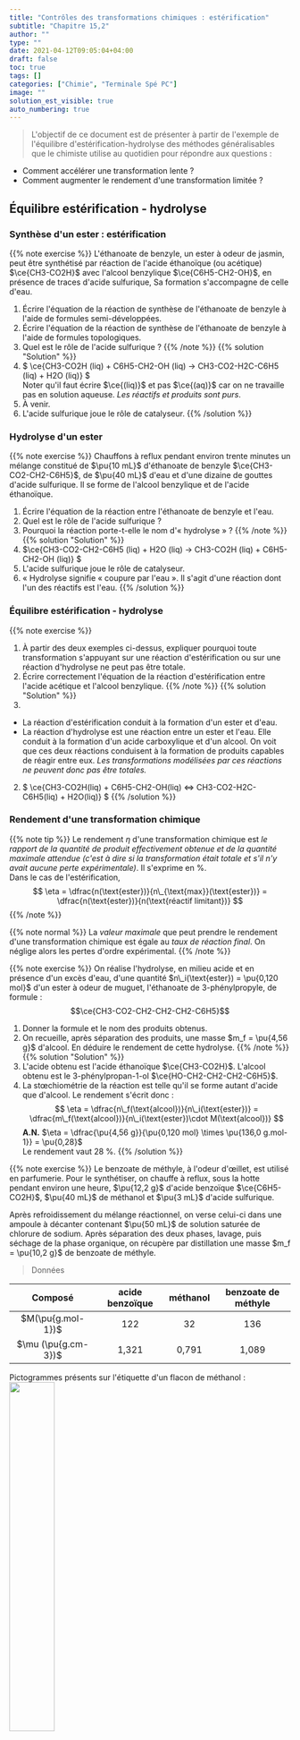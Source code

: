 ```yaml
---
title: "Contrôles des transformations chimiques : estérification"
subtitle: "Chapitre 15,2"
author: ""
type: ""
date: 2021-04-12T09:05:04+04:00
draft: false
toc: true
tags: []
categories: ["Chimie", "Terminale Spé PC"]
image: ""
solution_est_visible: true
auto_numbering: true
---
```


> L'objectif de ce document est de présenter à partir de l'exemple de l'équilibre d'estérification-hydrolyse des méthodes généralisables que le chimiste utilise au quotidien pour répondre aux questions :
- Comment accélérer une transformation lente ?
- Comment augmenter le rendement d'une transformation limitée ?

## Équilibre estérification - hydrolyse

### Synthèse d'un ester : estérification

{{% note exercise %}}
L'éthanoate de benzyle, un ester à odeur de jasmin, peut être synthétisé par réaction de l'acide éthanoïque (ou acétique) $\ce{CH3-CO2H}$ avec l'alcool benzylique $\ce{C6H5-CH2-OH}$, en présence de traces d'acide sulfurique, Sa formation s'accompagne de celle d'eau.
1. Écrire l'équation de la réaction de synthèse de l'éthanoate de benzyle à l'aide de formules semi-développées.
2. Écrire l'équation de la réaction de synthèse de l'éthanoate de benzyle à l'aide de formules topologiques.
3. Quel est le rôle de l'acide sulfurique ?
{{% /note %}}
{{% solution "Solution" %}}
1. $ \ce{CH3-CO2H (liq) + C6H5-CH2-OH  (liq) -> CH3-CO2-H2C-C6H5 (liq) + H2O (liq)} $\
Noter qu'il faut écrire $\ce{(liq)}$ et pas $\ce{(aq)}$ car on ne travaille pas en solution aqueuse. *Les réactifs et produits sont purs*.
2. À venir.
3. L'acide sulfurique joue le rôle de catalyseur.
{{% /solution %}}

### Hydrolyse d'un ester

{{% note exercise %}}
Chauffons à reflux pendant environ trente minutes un mélange constitué de $\pu{10 mL}$ d'éthanoate de benzyle $\ce{CH3-CO2-CH2-C6H5}$, de $\pu{40 mL}$ d'eau et d'une dizaine de gouttes d'acide sulfurique. Il se forme de l'alcool benzylique et de l'acide éthanoïque.
1. Écrire l'équation de la réaction entre l'éthanoate de benzyle et l'eau.
2. Quel est le rôle de l'acide sulfurique ?
3. Pourquoi la réaction porte-t-elle le nom d'« hydrolyse » ?
{{% /note %}}
{{% solution "Solution" %}}
1. $\ce{CH3-CO2-CH2-C6H5  (liq) + H2O  (liq) -> CH3-CO2H  (liq) + C6H5-CH2-OH  (liq)} $
2. L'acide sulfurique joue le rôle de catalyseur.
3. « Hydrolyse signifie « coupure par l'eau ». Il s'agit d'une réaction dont l'un des réactifs est l'eau.
{{% /solution %}}

### Équilibre estérification - hydrolyse

{{% note exercise %}}
1. À partir des deux exemples ci-dessus, expliquer pourquoi toute transformation s'appuyant sur une réaction d'estérification ou sur une réaction d'hydrolyse ne peut pas être totale.
2. Écrire correctement l'équation de la réaction d'estérification entre l'acide acétique et l'alcool benzylique.
{{% /note %}}
{{% solution "Solution" %}}
1. 
- La réaction d'estérification conduit à la formation d'un ester et d'eau.
- La réaction d'hydrolyse est une réaction entre un ester et l'eau. Elle conduit à la formation d'un acide carboxylique et d'un alcool.
On voit que ces deux réactions conduisent à la formation de produits capables de réagir entre eux. *Les transformations modélisées par ces réactions ne peuvent donc pas être totales.*
2. $ \ce{CH3-CO2H(liq) + C6H5-CH2-OH(liq) <=> CH3-CO2-H2C-C6H5(liq) + H2O(liq)} $
{{% /solution %}}

### Rendement d'une transformation chimique

{{% note tip %}}
Le rendement $\eta$ d'une transformation chimique est *le rapport de la quantité de produit effectivement obtenue et de la quantité maximale attendue (c'est à dire si la transformation était totale et s'il n'y avait aucune perte expérimentale)*. Il s'exprime en %.\
Dans le cas de l'estérification, 
$$
    \eta = \dfrac{n(\text{ester})}{n\_{\text{max}}(\text{ester})} = \dfrac{n(\text{ester})}{n(\text{réactif limitant})}
$$
{{% /note %}}

{{% note normal %}}
La *valeur maximale* que peut prendre le rendement d'une transformation chimique est égale au *taux de réaction final*. On néglige alors les pertes d'ordre expérimental.
{{% /note %}}

{{% note exercise %}}
On réalise l'hydrolyse, en milieu acide et en présence d'un excès d'eau, d'une quantité $n\_i(\text{ester}) = \pu{0,120 mol}$ d'un ester à odeur de muguet, l'éthanoate de 3-phénylpropyle, de formule : $$\ce{CH3-CO2-CH2-CH2-CH2-C6H5}$$
1. Donner la formule et le nom des produits obtenus.
2. On recueille, après séparation des produits, une masse $m_f = \pu{4,56 g}$ d'alcool. En déduire le rendement de cette hydrolyse.
{{% /note %}}
{{% solution "Solution" %}}
1. L'acide obtenu est l'acide éthanoïque $\ce{CH3-CO2H}$. L'alcool obtenu est le 3-phénylpropan-1-ol $\ce{HO-CH2-CH2-CH2-C6H5}$.
2. La stœchiométrie de la réaction est telle qu'il se forme autant d'acide que d'alcool. Le rendement s'écrit donc :
$$
    \eta = \dfrac{n\_f(\text{alcool})}{n\_i(\text{ester})} = \dfrac{m\_f(\text{alcool})}{n\_i(\text{ester})\cdot M(\text{alcool})}
$$
**A.N.** $\eta = \dfrac{\pu{4,56 g}}{\pu{0,120 mol} \times \pu{136,0 g.mol-1}} = \pu{0,28}$\
Le rendement vaut 28 %.
{{% /solution %}}

{{% note exercise %}}
Le benzoate de méthyle, à l'odeur d'œillet, est utilisé en parfumerie. Pour le synthétiser, on chauffe à reflux, sous la hotte pendant environ une heure, $\pu{12,2 g}$ d'acide benzoïque $\ce{C6H5-CO2H}$, $\pu{40 mL}$ de méthanol et $\pu{3 mL}$ d'acide sulfurique.

Après refroidissement du mélange réactionnel, on verse celui-ci dans une ampoule à décanter contenant $\pu{50 mL}$ de solution saturée de chlorure de sodium. Après séparation des deux phases, lavage, puis séchage de la phase organique, on récupère par distillation une masse $m_f = \pu{10,2 g}$ de benzoate de méthyle.

> Données

| Composé | acide benzoïque | méthanol | benzoate de méthyle |
| :---: | :---: | :---: | :---: |
| $M(\pu{g.mol-1})$ | 122 | 32 | 136 |
| $\mu (\pu{g.cm-3})$ | 1,321 | 0,791 | 1,089 |

Pictogrammes présents sur l'étiquette d'un flacon de méthanol :
<img src="/terminales-pc/chap-16/chap-16-2/chap-16-2-1.png" alt="" width="40%" />

1. Écrire l'équation de cette estérification.
2. Pourquoi chauffe-t-on à reflux ?
3. Pourquoi effectue-t-on cette synthèse sous la hotte? 
4. Déterminer le rendement de cette synthèse.
{{% /note %}}
{{% solution "Solution" %}}
1. Lacide benzoïque réagit avec le méthanol selon l'équation :
$$
    \ce{C6H5-CO2H + CH3-OH <=> C6H5-CO2-CH3 + H2O}
$$
2. En chauffant, on accélère la réaction. C'est à l'ébullition, température maximale que peut atteindre le mélange, que la vitesse de la réaction est la plus élevée.
Le condenseur à eau du montage à reflux refroidit les vapeurs qui s'élèvent et les condense. Le liquide alors obtenu retourne dans le ballon, ce qui permet d'éviter la perte de réactifs et de produits par évaporation.
3. Le méthanol est un liquide toxique dont il convient d'éviter de respirer les vapeurs ; d'où la nécessité d'effectuer cette synthèse sous la hotte. Inflammable, on devra le manipuler en l'absence de toute flamme.
4. 
- La quantité d'acide utilisé pour cette synthèse est :
$$
    n\_i(\text{acide}) = \dfrac{m\_i (\text{acide})}{M(\text{acide})} = \dfrac{\pu{12,2 g}}{\pu{122,0 g.mol-1}} = \pu{0,100 mol}
$$
- La quantité d'alcool utilisé est :
$$
    n\_i(\text{alcool}) = \dfrac{m\_i (\text{alcool})}{M(\text{alcool})} = \dfrac{V\_i (\text{alcool}) \cdot \mu (\text{alcool})}{M(\text{alcool})}
$$
**A.N.** $n\_i(\text{alcool}) = \dfrac{\pu{40 mL} \times \pu{0,791 g.mL-1}}{ \pu{32 g.mol-1} } = \pu{0,99 mol}$
$$
    \eta = \dfrac{n\_f(\text{ester})}{n\_i(\text{acide})} = \dfrac{m\_f(\text{ester})}{n\_i(\text{acide})\cdot M(\text{ester})}
$$
**A.N.** $\eta = \dfrac{\pu{10,2 g}}{\pu{0,100 mol})\times M(\pu{136 g.mol-1})} = \pu{0,75}$.\
Le rendement vaut 75 %.
{{% /solution %}}

### Synthèse

{{% note tip %}}
- Un ester peut être obtenu par la réaction d'un acide $\ce{R-CO2-H}$ avec un alcool $\ce{R'-OH}$ suivant l'équation :
$$
    \ce{R-CO2-H (liq) + R'-OH (liq) <=> R-CO2-R' (liq) + H2O (liq)}
$$
Les ions H+ catalysent cette synthèse.

- L'eau hydrolyse l'ester $\ce{R-CO2-R'}$ pour donner l'acide carboxylique $\ce{R-CO2-H}$ et l'alcool $\ce{R'-OH}$ correspondants suivant l'équation : 
$$
    \ce{R-CO2-R' (liq) + H2O (liq) <=> R-CO2-H (liq) + R'-OH (liq)}
$$
Les ions H+ catalysent cette synthèse.

- Les réactions d'estérification et d'hydrolyse sont *inverses l'une de l'autre et **ont lieu simultanément**.* *Elles se limitent l'une l'autre et conduisent à un état d'équilibre chimique*.\
Cet état est atteint lorsque *la vitesse de formation de l'ester par la réaction d'estérification est exactement égale à sa vitesse de disparition par hydrolyse*.


- *Toute transformation modélisée par une réaction d'estérification ou d'hydrolyse est **lente** et **limitée**.*

- L'équilibre d'estérification-hydrolyse est caractérisé par la constante d'équilibre $K$ telle que, pour l'équation écrite dans le send de l'estérification :
$$
    K = \dfrac{[\text{ester}]\\, [\text{eau}]}{[\text{acide}]\\, [\text{alcool}]}
$$
{{% /note %}}

{{% note warning %}}
**L'eau est un produit de la réaction d'estérification et non le solvant.** Sa concentration figure donc dans l'expression de $K$ ou dans celle du quotient de réaction $Q_r$.
{{% /note %}}

{{% note normal %}}
Le rendement d'estérification *dépend très peu de la nature de l'acide carboxylique utilisé*.\
Il *dépend par contre beaucoup de la classe de l'alcool utilisé*.\
Pour des **mélanges équimolaires** en acide carboxylique et en alcool :
- Le rendement est voisin de 67 % si l'alcool est primaire ;
- Le rendement est compris entre 56 % et 65 % si l'alcool est secondaire ;
- Le rendement est inférieur à 10 % si l'alcool est tertiaire.
{{% /note %}}

## Contrôle cinétique : comment modifier la vitesse de formation d'un produit

### Influence de la température

{{% note exercise %}}
À l'aide d'enceintes thermostatées, il est possible d'étudier l'influence de la température sur les réactions d'estérification ou d'hydrolyse d'esters, donc sur l'état d'équilibre.
On peut tracer $n\_{\text{acide}} (t)$ (ou $n\_{\text{alcool}} (t)$) et $n\_{\text{ester}} (t)$ (ou $n\_{\text{eau}} (t)$) pour diverses valeurs de la température (80 °C et 30 °C ci-dessous).

<img src="/terminales-pc/chap-16/chap-16-2/chap-16-2-2.png" alt="" width="50%" />

1. Le diagramme ci-dessus correspond-il au déroulement d'une estérification ou d'une hydrolyse ?
2. Que nous enseigne le graphe ci-dessus ?
3. Si on suppose le *mélange initial équimolaire*, quel est le rendement de la transformation modélisée par cette réaction, à 80 °C ?
{{% /note %}}
{{% solution "Solution" %}}
1. Il s'agit d'une estérification puisque la quantité d'acide diminue. Il s'agit donc d'un réactif.
2. Deux conclusions se dégagent de ce graphe :
- Une élévation de température permet d'atteindre plus rapidement l'état d'équilibre.
- La composition à l'équilibre de systèmes résultant de l'évolution de mélanges initiaux identiques est indépendante de la température.
3. Puisque le mélange initial était équimolaire, l'acide est limitant et $\eta = \pu{0,67}$.
{{% /solution %}}

{{% note tip %}}
Une élévation de température permet d'atteindre *plus rapidement l'état d'équilibre d'estérification-hydrolyse* mais ne modifie pas cet état d'équilibre.
{{% /note %}}

{{% note warning %}}
*La dernière partie de la conclusion précédente, n'est pas généralisable à tous les équilibres chimiques !* Ceux-ci doivent être **athermiques**, c'est à dire avoir **une constante d'équilibre indépendant de la température**. 
{{% /note %}}

{{% note tip %}}
- Les réactions d'estérification et d'hydrolyse sont athermiques.
- Le chauffage n'a aucune influence sur l'état final de l'équilibre d'estérification-hydrolyse, donc sur le rendement.
{{% /note %}}

### Influence du catalyseur

{{% note exercise %}}
En réalisant les réactions d'estérification et d'hydrolyse en présence ou en absence d'ions hydronium $\ce{H^+}$, il est possible d'étudier le rôle du catalyseur sur la composition du mélange réactionnel.\
L'influence de la quantité de catalyseur utilisé peut aussi être étudiée.
- Que peut-on conclure ?
{{% /note %}}
{{% solution "Solution" %}}
Deux conclusions peuvent à nouveau se dégager de ces graphes :
- L'utilisation d'un catalyseur ne modifie pas l'état d'équilibre final, car il catalyse de la même façon les deux réactions inverses l'une de l'autre : l'estérification et l'hydrolyse.
- Le seul rôle du catalyseur est de permettre d'atteindre plus vite l'état d'équilibre. *L'état d'équilibre est d'autant plus vite atteint que la concentration du catalyseur est plus élevée*.
{{% /solution %}}

{{% note tip %}}
Un catalyseur ne modifie pas un état d'équilibre, car il catalyse de la même façon les deux réactions inverses l'une de l'autre.\
Il permet d'atteindre plus rapidement l'état d'équilibre.
{{% /note %}}

## Contrôle thermodynamique : comment améliorer le rendement d'une transformation chimique ?

### Loi modératrice

#### Les facteurs d'équilibre

On considère un système chimique constitué d'acide, d'alcool, d'ester et d'eau *à l'état d'équilibre*.\
Si on fait varier les concentrations des différents constituants du mélange, par exemple en rajoutant de l'eau. *L'expérience montre que le système évolue alors vers un nouvel état d'équilibre*.

{{% note tip %}}
- Pour un **système en phase liquide**, les paramètres pouvant faire évoluer l'état d'équilibre du système sont les **concentrations des différents constituants** et la **température**. On les appelle les **facteurs d'équilibre**.
- La **pression** est aussi un facteur d'équilibre, mais essentiellement en **phase gazeuse**.
{{% /note %}}

#### Évolution du système

Comment le système chimique réagit-il à une modification de l'un des facteurs d'équilibre ? La **loi de modération** permet de le prévoir qualitativement :

{{% note tip %}}
**L'évolution d'un système chimique a lieu dans le sens d'une modération des actions extérieures**. Cela signifie que **le système évolue de façon à compenser toute variation des facteurs d'équilibre**.
{{% /note %}}

### Influence de l'excès d'un des réactifs

{{% note exercise %}}
1. Écrire l'expression du quotient de réaction d'une réaction d'estérification alors que l'état d'équilibre de la transformation est atteint.
2. On ajoute alors de l'acide (ou de l'alcool) dans le système. Comment évolue le quotient de réaction ?
3. Appliquer le critère d'évolution et indiquer l'évolution du système.
4. La loi de modération est-elle appliquée ?
{{% /note %}}
{{% solution "Solution" %}}
1. Si le système est à l'équilibre :
$$
    K = Q\_{r,eq} = \dfrac{n\_{eq}(\text{ester})\\, n\_{eq}(\text{eau})}{n\_{eq}(\text{acide})\\, n\_{eq}(\text{alcool})}
$$
2. Si à ce système, on ajoute de l'alcool, le quotient de réaction diminue, $Q\_r < Q\_{r,eq}$.
3. Puisque $Q\_r < Q\_{r,eq}=K$, le critère d'évolution nous apprend que le système doit évoluer de façon à ce que la valeur du quotient de réaction augmente.\
Le système consomme les réactifs et évolue dans le sens direct.
4. La loi de modération est appliquée puisqu'en réponse à un ajout d'un réactif le système consomme les réactifs.
{{% /solution %}}


{{% note tip %}}
- Si, dans l'état initial d'une transformation modélisée par une réaction d'estérification, on utilise un excès d'acide ou d'alcool au lieu d'un mélange stœchiométrique --- équimolaire donc ici (On choisit en général le moins coûteux), la loi de modération indique que l'état final de la transformation est déplacé (par rapport à celui correspondant à un mélange stœchiométrique) dans le sens de la consommation du réactif en excès (donc de l'estérification).
- Le rendement étant calculé par rapport au réactif limitant, dont la quantité de matière ne varie pas, augmente donc puisque la quantité de matière d'ester produit est plus grande.
{{% /note %}}



### Influence de l'élimination de l'un des produits

{{% note normal %}}
À partir du critère d'évolution spontanée, on vient de voir que l'*utilisation d'un excès d'acide ou d'alcool augmente le taux d'avancement final de l'estérification et permet d'en améliorer le rendement*.\
On peut cependant aussi voir, en appliquant le même critère, que diminuer la quantité d'eau ou d'ester présents dans le système à l'équilibre conduit au même résultat.\
(On peut aussi considérer que l'eau et l'ester sont les réactifs de la réaction qui limite l'estérification, leur élimination ne peut que favoriser le rendement de cette dernière)
{{% /note %}}


## Exercices

{{% note exercise %}}
On chauffe à reflux un mélange constitué d'une mole d'acide butanoïque, d'une mole d'éthanol et de quatre gouttes d'acide sulfurique. Le volume initial $V = \pu{151 mL}$ est considéré comme constant durant l'expérience.\
Toutes les 10 minutes, on prélève un volume $V_a = \pu{2 mL}$ du mélange et on le plonge dans l'eau glacée. On dose alors tout l'acide restant par une solution de soude de concentration $C_b = \pu{2 mol·L-1}$ en présence de phénolphtaléine. On note $V_{b,E}$ le volume de soude versé à l'équivalence. Un premier dosage à $t =0$ donne $V_{b,0} = \pu{6,7 mL}$.

1. Écrire l'équation de la réaction et nommer l'ester formé.
2. Pourquoi le prélèvement est-il plongé dans de l'eau glacée ? Comment s'appelle cette opération ?
3. Écrire l'équation de la réaction support du titrage.
4. Exprimer, en fonction de $V$, $V_a$, $V_{b,0}$, $V_{b,E}$ et $C_b$ la quantité d'ester formé à l'instant $t$ du prélèvement.

Donnée 
: pour $t = \pu{10 min}$, $V_b = \pu{3,4 mL}$.
{{% /note %}}
{{% solution "Solution" %}}
1. $\ce{CH3-CH2-CH2-CO2H (liq) + CH3-CH2-OH (liq) <=> CH3-CH2-CH2-CO2-CH2-CH3 (liq) + H2O} (liq)$\
L'ester se nomme le butanoate d'éthyle.
2. On plonge le prélèvement dans de l'eau glacée de façon à diminuer très fortement la vitesse de réaction ; on le « fige ». Cette opération se nomme une trempe.
3. $\ce{CH3-CH2-CH2-CO2H (aq) + OH^- (aq) -> CH3-CH2-CH2-CO2^- (aq) + H2O}$
4. 
- **Étape 1.**\
Un tableau d'avancement pour **le titrage** du prélèvement, à la date $t$, nous apprend que $n\_{\text{acide}}(t) - x_E (t) = 0$ et $n\_{\text{base versée}}(t) - x_E (t) = 0$. Donc 
$$n\_{\text{acide}}(t) = n\_{\text{base versée}}(t) = C_b \cdot V_{b,E} (t)$$
Comme $n\_{\text{acide}}(t) = n\_{\text{acide}}(0) - n\_{\text{acide}}(\text{qui a réagi à t})$,
$$n\_{\text{acide}}(0) - n\_{\text{acide}}(\text{qui a réagi à t}) = C_b \cdot V_{b,E} (t)$$
ou
$$n\_{\text{acide}}(\text{qui a réagi à t}) = n\_{\text{acide}}(0) - C_b \cdot V_{b,E} (t)$$
On peut déterminer $n\_{\text{acide}}(0)$ grâce au premier titrage (à la date $t=0$) :
$$n\_{\text{acide}}(0) = C_b \cdot V_{b,0}$$
Finalement 
$$n\_{\text{acide}}(\text{qui a réagi à t}) = C_b \cdot V_{b,0} - C_b \cdot V_{b,E} (t) = C_b\\, \left( V_{b,0} - V_{b,E} (t) \right)$$
- **Étape 2**\
Un tableau d'avancement pour **l'estérification**, à la date $t$, nous apprend que
$$n\_{\text{ester}}(\text{qui s'est formé à t}) = n\_{\text{acide}}(\text{qui a réagi à t})$$

Finalement, pour le prélèvement, 
$$n\_{\text{ester}}(\text{qui s'est formé à t}) = C_b\\, \left( V_{b,0} - V_{b,E} (t) \right)$$
Cette quantité de matière n'est cependant pas toute la quantité de matière formée puisque le prélèvement ne correspond qu'à la fraction $\dfrac{V_a}{V}$ du mélange.\
<strong>Pour tout le mélange</strong>, 
$$n\_{\text{ester}}(\text{qui s'est formé à t}) = C_b\\, \left( V_{b,0} - V_{b,E} (t) \right) \\, \dfrac{V}{V_a}$$

**A.N.** $n\_{\text{ester}}(\text{qui s'est formé à t}) = \pu{2 mol·L-1} \times \left(\pu{6,7e-3 L} - \pu{3,4e-3 L} \right) \times \dfrac{\pu{151 mL}}{\pu{2 mL}} = \pu{0,50 mol}$
{{% /solution %}}


{{% note exercise %}}
On introduit dans un ballon $\pu{0,200 mol}$ d'acide éthanoïque, $\pu{0,500 mol}$ d'éthanol et 4 gouttes d'acide sulfurique concentré. On chauffe le mélange à reflux pendant une heure.\
Après refroidissement, on dose les acides présents par de la soude à $C_b = \pu{1,5 mol.L-1}$. À l'équivalence, $V_b = \pu{18,7 mL}$. Un dosage préalable montre que 4 gouttes d'acide sulfurique concentré sont neutralisées par $V'_b = \pu{2,7 mL}$ de solution de soude.

1. Quel est le nom de l'ester formé lors de cette expérience ?
2. Le mélange initial est-il stœchiométrique ?
3. Quel rendement est attendu pour un mélange stœchiométrique dans les conditions de l'expérience (information un peu plus haut dans ce document) ?
4. Établir la composition du mélange au bout d'une heure.
5. Calculer le rendement de cette estérification. Conclusion ?
{{% /note %}}
{{% solution "Solution" %}}
1. L'ester formé est l'éthanoate d'éthyle.
2. Le mélange n'est pas stœchiométrique puisque tous les coefficients sont égaux à un dans l'équation de la réaction et que les quantités initiales des réactifs ne sont pas égales.
3. L'alcool étant primaire, on attend un rendement voisin de 67 %.
4. Le raisonnement détaillé est semblable à celui de l'exercice précédent.\
L'acide sulfurique étant un catalyseur, il n'est pas consommé. Par conséquent, le volume de base ayant servi à neutraliser l'acide éthanoïque n'est que de $(V_b - V'_b)$. La quantité d'acide éthanoïque restant est donc, après réaction :
$$n\_{\text{acide}} = C_b \cdot (V_b - V'_b)$$

**A.N.** $n\_{\text{acide}} = \pu{1,5 mol.L-1} \times (\pu{18,7e-3 L} - \pu{2,7 mL}) = \pu{2,4e-2 mol}$.

L'avancement final de la réaction d'estérification a pour valeur :
$$x_f = n\_{\text{acide}}(\text{qui a réagi à t}) = n\_{\text{acide}}(0) - n\_{\text{acide}}$$

**A.N.** $x_f = \pu{0,200 mol} - \pu{0,024 mol} = \pu{0,176 mol}$.

L'état final a pour composition
<center>

| | acide | alcool | ester | eau |
| :---: | :---: | :---: | :---: | :---: |
| État initial | 0,200 | 0,500 | 0 | 0 |
| État final | 0,024 | 0,324 | 0,176 | 0,176 |

</center>

5. $$\eta = \dfrac{n(\text{ester})}{n_i(\text{acide})}$$

**A.N.** $\eta = \dfrac{\pu{0,176 mol}}{\pu{0,200 mol}} = \pu{0,88} > \pu{0,67}$\
Le rendement vaut donc 88 %. L'introduction de l'alcool en excès a bien amélioré le rendement de l'estérification.
{{% /solution %}}

{{% note exercise %}}
#### Analyse élémentaire d'un ester

Un composé organique de formule brute $\ce{C_nH_{2n}O2}$ contient 27,6 % d'oxygène en masse.

1. Montrer que la molécule correspondant à ce composé comporte 6 atomes de carbone. Calculer sa masse molaire $M$.

Ce composé est un ester naturel possédant une odeur agréable. On le note $E$. Par hydrolyse de $E$, on obtient deux corps désignés par $A$ et $B$.

2. Quelles sont les fonctions chimiques de ces deux corps ?
3. Parmi les termes suivants, indiquer ceux qui vous paraissent convenir pour caractériser une réaction d'hydrolyse : complète, athermique, totale, exothermique, limitée, aboutissant à un équilibre chimique.

#### Étude du composé $A$

4. Sa formule brute est $\ce{C2H4O2}$. Quelques gouttes de bleu de bromothymol additionnées de $A$ donnent une solution de couleur jaune. Quels sont la formule semi-développée et le nom du composé $A$ ?

#### Étude du composé $B$

5. Quelle est la formule brute de la molécule correspondant à $B$ ?

Pour préciser la structure de $B$, on effectue une oxydation ménagée qui conduit à la formation d'un composé $C$. Puis on soumet $C$ aux tests suivants :
- *Premier test :* une solution de $C$ additionnée de DNPH conduit à la formation d'un précipité de couleur jaune ; 
- Deuxième test : une solution de $C$, additionnée de liqueur de Fehling et chauffée, ne provoque aucun changement de coloration de la liqueur.

6. Déduire de ces expériences la formule semi-développée et le nom la molécule correspondant au corps $B$. Justifier la réponse.

#### Données

- Le bleu de bromothymol est de couleur bleue pour des valeurs de pH supérieures à 7,6 et de couleur jaune pour des valeurs de pH inférieures à 6.
- La réaction de Fehling est une réaction chimique qui sert couramment à caractériser des aldéhydes par leur oxydation par des ions cuivre II.
- La 2,4-dinitrophénylhydrazine (ou 2,4-DNPH ou réactif de Brady) est utilisée comme test caractéristique du groupe carbonyle.

{{% /note %}}

